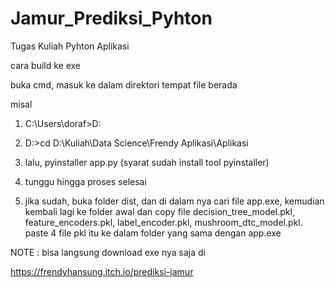 # Jamur_Prediksi_Pyhton
Tugas Kuliah Pyhton Aplikasi


cara build ke exe


buka cmd, masuk ke dalam direktori tempat file berada

misal

1. C:\Users\doraf>D:

2. D:\>cd D:\Kuliah\Data Science\Frendy Aplikasi\Aplikasi

3. lalu, pyinstaller app.py (syarat sudah install tool pyinstaller)

4. tunggu hingga proses selesai

5. jika sudah, buka folder dist, dan di dalam nya cari file app.exe, kemudian kembali lagi ke folder awal dan copy 
      file decision_tree_model.pkl,
      feature_encoders.pkl,
      label_encoder.pkl,
      mushroom_dtc_model.pkl.
  paste 4 file pkl itu ke dalam folder yang sama dengan app.exe


NOTE : bisa langsung download exe nya saja di 

https://frendyhansung.itch.io/prediksi-jamur

